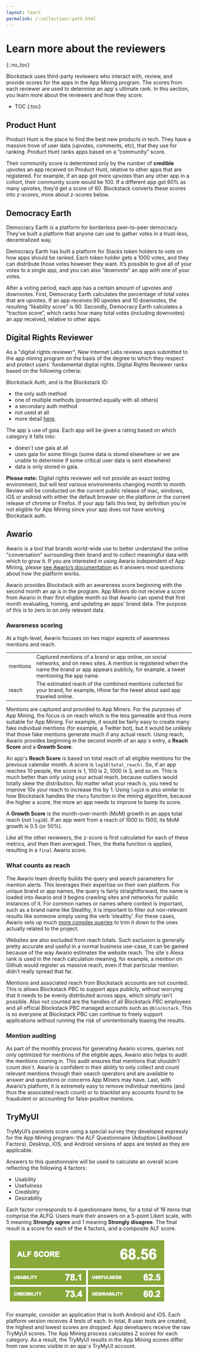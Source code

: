```yaml
---
layout: learn
permalink: /:collection/:path.html
---
```

# Learn more about the reviewers
{:.no_toc}

Blockstack uses third-party reviewers who interact with, review, and provide scores for the apps in the App Mining program. The scores from each reviewer are used to determine an app`s ultimate rank. In this section, you learn more about the reviewers and how they score.

* TOC
{:toc}

## Product Hunt

Product Hunt is the place to find the best new products in tech. They have a massive trove of user data (upvotes, comments, etc), that they use for ranking. Product Hunt ranks apps based on a “community” score.

Their community score is determined only by the number of **credible** upvotes an app received on Product Hunt, relative to other apps that are registered. For example, if an app got more upvotes than any other app in a cohort, their community score would be 100. If a different app got 60% as many upvotes, they’d get a score of 60. Blockstack converts these scores into *z-scores*, more about z-scores below.


## Democracy Earth

Democracy Earth is a platform for borderless peer-to-peer democracy. They’ve
built a platform that anyone can use to gather votes in a trust-less,
decentralized way.

Democracy Earth has built a platform for Stacks token holders to vote on how
apps should be ranked. Each token holder gets a 1000 votes, and they can
distribute those votes however they want. It’s possible to give all of your
votes to a single app, and you can also “downvote” an app with one of your
votes.

After a voting period, each app has a certain amount of upvotes and downvotes.
First, Democracy Earth calculates the percentage of total votes that are
upvotes. If an app receives 90 upvotes and 10 downvotes, the resulting
“likability score” is 90. Secondly, Democracy Earth calculates a “traction
score”, which ranks how many total votes (including downvotes) an app received,
relative to other apps.

## Digital Rights Reviewer 

As a "digital rights reviewer", New Internet Labs reviews apps submitted to the app mining program on the basis of the degree to which they respect and protect users` fundamental digital rights. Digital Rights Reviewer ranks based on the following criteria: 

Blockstack Auth, and is the Blockstack ID:

- the only auth method
- one of multiple methods (presented equally with all others)
- a secondary auth method
- not used at all
- more detail [here](https://github.com/blockstack/app-mining/blob/master/DigitalRightsAuthScoringCriteria.pdf). 

The app`s use of gaia. Each app will be given a rating based on which category it falls into:

- doesn`t use gaia at all
- uses gaia for some things (some data is stored elsewhere or we are unable to determine if some critical user data is sent elsewhere)
- data is only stored in gaia. 

**Please note:** Digital rights reviewer will not provide an exact testing environment, but will test various environments changing month to month. Review will be conducted on the current public release of mac, windows, iOS or android with either the default browser on the platform or the current release of chrome or Firefox. If your app fails this test, by definition you`re not eligible for App Mining since your app does not have working Blockstack auth. 


## Awario 

Awario is a tool that brands world-wide use to better understand the online "conversation" surrounding their brand and to collect meaningful data with which to grow it. If you are interested in using Awario independent of App Mining, please [see Awario’s documentation](https://awario.com/help/) as it answers most questions about how the platform works.

Awario provides Blockstack with an awareness score beginning with the second month an ap is in the program. App Miners do not receive a score from Awario in their first eligible month so that Awario can spend that first month evaluating, honing, and updating an apps' brand data. The purpose of this is to zero in on only relevant data. 

### Awareness scoring

At a high-level, Awario focuses on two major aspects of awareness mentions and reach.

<table class="uk-table">
  <tr>
    <td>mentions</td>
    <td>Captured mentions of a brand or app online, on social networks, and on news sites. A mention is registered when the name the brand or app appears publicly, for example, a tweet mentioning the app name.</td>
  </tr>
  <tr>
    <td>reach</td>
    <td>The estimated reach of the combined mentions collected for your brand, for example, Hhow far the tweet about said app traveled online.</td>
  </tr>
</table>

Mentions are captured and provided to App Miners. For the purposes of App Mining, the focus is on reach which is the less gameable and thus more suitable for App Mining. For example, it would be fairly easy to create many fake individual mentions (for example, a Twitter bot), but it would be unlikely that those fake mentions generate much if any actual reach. Using reach, Awario provides beginning in the second month of an app`s entry, a **Reach Score** and a **Growth Score**.

An app's **Reach Score** is based on total reach of all eligible mentions for the previous calendar month. A score is `log10(total_reach)`. So, if an app reaches 10 people, the score is 1, 100 is 2, 1000 is 3, and so on. This is much better than only using your actual reach, because outliers would totally skew the distribution. No matter what your reach is, you need to improve 10x your reach to increase this by 1. Using `log10` is also similar to how Blockstack handles the `theta` function in the mining algorithm, because the higher a score, the more an app needs to improve to bump its score.

A **Growth Score** is the month-over-month (MoM) growth in an apps total reach (not `log10`). If an app went from a reach of 1000 to 1500, its MoM growth is 0.5 (or 50%). 

Like all the other reviewers, the z-score is first calculated for each of these metrics, and then then averaged. Then, the theta function is applied, resulting in a `final` Awario score.

### What counts as reach

The Awario team directly builds the query and search parameters for mention alerts. This leverages their expertise on their own platform. For unique brand or app names, the query is fairly straightforward, the name is loaded into Awario and it begins crawling sites and networks for public instances of it. For common names or names where context is important, such as a brand name like Stealthy, it is  important to filter out non-relevant results like someone simply using the verb ‘stealthy’. For these cases, Awario sets up much [more complex queries](https://awario.com/help/boolean-search/boolean-syntax-and-operators/) to trim it down to the ones actually related to the project. 

Websites are also excluded from reach totals. Such exclusion is generally pretty accurate and useful in a normal business use-case, it can be gamed because of the way Awario estimates the website reach. The site`s Alexa rank is used in the reach calculation meaning, for example, a mention on Github would register as massive reach, even if that particular mention didn’t really spread that far.

Mentions and associated reach from Blockstack accounts are not counted. This is allows Blockstack PBC to support apps publicly, without worrying that it needs to be evenly distributed across apps, which simply isn’t possible. Also not counted are the handles of all Blockstack PBC employees and all official Blockstack PBC managed accounts such as `@blockstack`. This is so everyone at Blockstack PBC can continue to freely support applications without running the risk of unintentionally biasing the results.

### Mention auditing

As part of the monthly process for generating Awario scores, queries not only optimized for mentions of the eligible apps, Awario also helps to audit the mentions coming in. This audit ensures that mentions that shouldn’t count don`t. Awario is confident in their ability to only collect and count relevant mentions through their search operators and are available to answer and questions or concerns App Miners may have. Last, with Awario’s platform, it is extremely easy to remove individual mentions (and thus the associated reach count) or to blacklist any accounts found to be fraudulent or accounting for false-positive mentions.

## TryMyUI

TryMyUI’s panelists score using a special survey they developed expressly for the App Mining program: the ALF Questionnaire (Adoption Likelihood Factors). Desktop, iOS, and Android versions of apps are tested as they are applicable.

Answers to this questionnaire will be used to calculate an overall score reflecting the following 4 factors:

* Usability
* Usefulness
* Credibility
* Desirability

Each factor corresponds to 4 questionnaire items, for a total of 16 items that comprise the ALFQ. Users mark their answers on a 5-point Likert scale, with 5 meaning **Strongly agree** and 1 meaning **Strongly disagree**. The final result is a score for each of the 4 factors, and a composite ALF score.

<img src="images/alf-score.png" alt="">

For example, consider an application that is both Android and iOS. Each platform version receives 4 tests of each. In total, 8 user tests are created, the highest and lowest scores are dropped. App developers receive the raw TryMyUI scores. The App Mining process calculates Z scores for each category. As a result, the TryMyUI results in the App Mining scores differ from raw scores visible in an app`s TryMyUI account.
